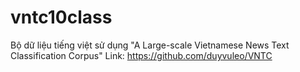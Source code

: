 # vntc10class
Bộ dữ liệu tiếng việt sử dụng "A Large-scale Vietnamese News Text Classification Corpus"
Link: https://github.com/duyvuleo/VNTC
